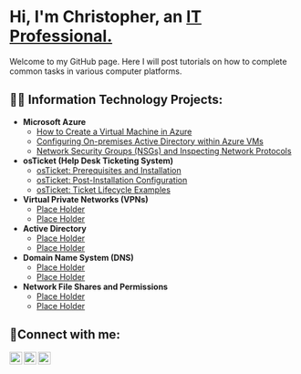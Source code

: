 <h1>Hi, I'm Christopher, an <a href="https://linkedin.com/in/christopher-rittmann-051206122/">IT Professional.</a></h1>
Welcome to my GitHub page. Here I will post tutorials on how to complete common tasks in various computer platforms.
<h2>👨‍💻 Information Technology Projects:</h2>

- <b>Microsoft Azure</b>
  - [How to Create a Virtual Machine in Azure](https://github.com/Christopher-Rittmann/CreateVMInAzure)
  - [Configuring On-premises Active Directory within Azure VMs](https://github.com/Christopher-Rittmann/configure-ad)
  - [Network Security Groups (NSGs) and Inspecting Network Protocols](https://github.com/Christopher-Rittmann/azure-network-protocols)
- <b>osTicket (Help Desk Ticketing System)</b>
  - [osTicket: Prerequisites and Installation](https://github.com/Christopher-Rittmann/osticket-prereqs)
  - [osTicket: Post-Installation Configuration](https://github.com/Christopher-Rittmann/post-install-config)
  - [osTicket: Ticket Lifecycle Examples](https://github.com/Christopher-Rittmann/ticket-lifecycle)
- <b>Virtual Private Networks (VPNs)</b>
  - [Place Holder](https://github.com/Christopher-Rittmann/configure-ad)
  - [Place Holder](https://github.com/Christopher-Rittmann/azure-network-protocols)
- <b>Active Directory</b>
  - [Place Holder](https://github.com/Christopher-Rittmann/configure-ad)
  - [Place Holder](https://github.com/Christopher-Rittmann/azure-network-protocols)
- <b>Domain Name System (DNS)</b>
  - [Place Holder](https://github.com/Christopher-Rittmann/configure-ad)
  - [Place Holder](https://github.com/Christopher-Rittmann/azure-network-protocols)
- <b>Network File Shares and Permissions</b>
  - [Place Holder](https://github.com/Christopher-Rittmann/configure-ad)
  - [Place Holder](https://github.com/Christopher-Rittmann/azure-network-protocols)

<h2>🤳Connect with me:</h2>

[<img align="left" alt="Chris | Twitter" width="22px" src="https://cdn.jsdelivr.net/npm/simple-icons@v3/icons/twitter.svg" />][twitter]
[<img align="left" alt="Chris | LinkedIn" width="22px" src="https://cdn.jsdelivr.net/npm/simple-icons@v3/icons/linkedin.svg" />][linkedin]
[<img align="left" alt="Chris | Instagram" width="22px" src="https://cdn.jsdelivr.net/npm/simple-icons@v3/icons/instagram.svg" />][instagram]

[twitter]: https://twitter.com/Chris
[instagram]: https://www.instagram.com/Chris
[linkedin]: https://linkedin.com/in/Chris
